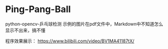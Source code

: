 # Ping-Pang-Ball
python-opencv-乒乓球检测
示例的图片在pdf文件中，Markdown中不知道怎么显示不出来，搞不懂

程序效果展示：
https://www.bilibili.com/video/BV1MA41187tX/
